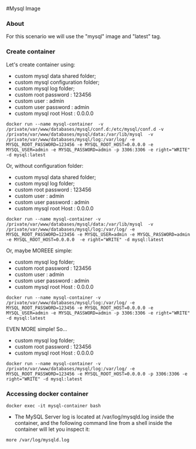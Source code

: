 #Mysql Image

### About

  For this scenario we will use the "mysql" image and "latest" tag.

### Create container 

  Let's create container using: 
  - custom mysql data shared folder;
  - custom mysql configuration folder; 
  - custom mysql log folder;
  - custom root password : 123456
  - custom user : admin
  - custom user password : admin
  - custom mysql root Host : 0.0.0.0
```
docker run --name mysql-container  -v /private/var/www/databases/mysql/conf.d:/etc/mysql/conf.d -v /private/var/www/databases/mysql/data:/var/lib/mysql  -v /private/var/www/databases/mysql/log:/var/log/ -e MYSQL_ROOT_PASSWORD=123456 -e MYSQL_ROOT_HOST=0.0.0.0 -e MYSQL_USER=admin -e MYSQL_PASSWORD=admin -p 3306:3306 -e right="WRITE" -d mysql:latest
```
  Or, without configuration folder: 
  - custom mysql data shared folder;
  - custom mysql log folder;
  - custom root password : 123456
  - custom user : admin
  - custom user password : admin
  - custom mysql root Host : 0.0.0.0
```
docker run --name mysql-container -v /private/var/www/databases/mysql/data:/var/lib/mysql  -v /private/var/www/databases/mysql/log:/var/log/ -e MYSQL_ROOT_PASSWORD=123456 -e MYSQL_USER=admin -e MYSQL_PASSWORD=admin  -e MYSQL_ROOT_HOST=0.0.0.0  -e right="WRITE" -d mysql:latest
```
   Or, maybe MOREEE simple:
  - custom mysql log folder;
  - custom root password : 123456
  - custom user : admin
  - custom user password : admin
  - custom mysql root Host : 0.0.0.0
```
docker run --name mysql-container -v /private/var/www/databases/mysql/log:/var/log/ -e MYSQL_ROOT_PASSWORD=123456 -e MYSQL_ROOT_HOST=0.0.0.0 -e MYSQL_USER=admin -e MYSQL_PASSWORD=admin -p 3306:3306 -e right="WRITE" -d mysql:latest
```

   EVEN MORE simple! So...
  - custom mysql log folder;
  - custom root password : 123456
  - custom mysql root Host : 0.0.0.0
```
docker run --name mysql-container -v /private/var/www/databases/mysql/log:/var/log/ -e MYSQL_ROOT_PASSWORD=123456 -e MYSQL_ROOT_HOST=0.0.0.0 -p 3306:3306 -e right="WRITE" -d mysql:latest
```

### Accessing docker container
```
docker exec -it mysql-container bash
```

* The MySQL Server log is located at /var/log/mysqld.log inside the container, and the following command line from a shell inside the container will let you inspect it:

```
more /var/log/mysqld.log
```
